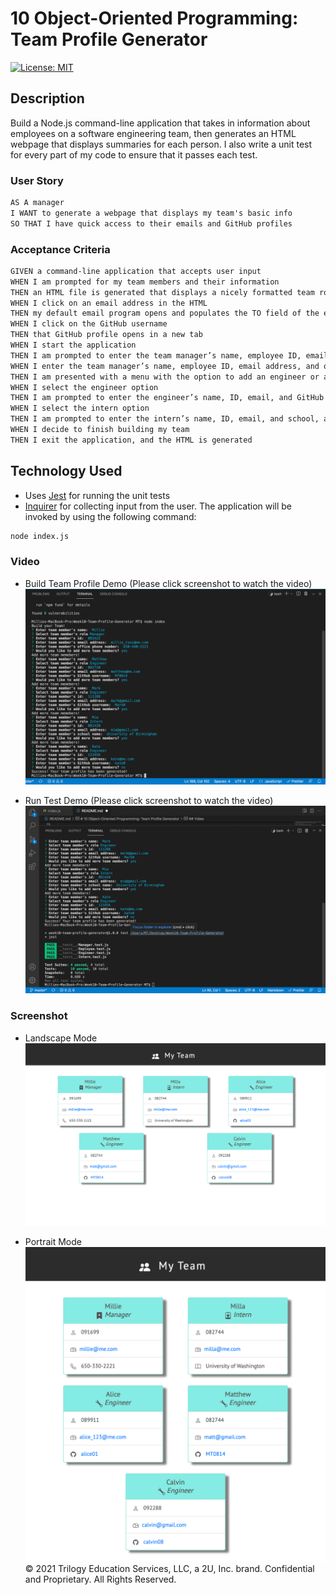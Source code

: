 # 10 Object-Oriented Programming: Team Profile Generator

[![License: MIT](https://img.shields.io/badge/License-MIT-yellow.svg)](https://opensource.org/licenses/MIT)

## Description

Build a Node.js command-line application that takes in information about employees on a software engineering team, then generates an HTML webpage that displays summaries for each person. I also write a unit test for every part of my code to ensure that it passes each test.

### User Story

```md
AS A manager
I WANT to generate a webpage that displays my team's basic info
SO THAT I have quick access to their emails and GitHub profiles
```

### Acceptance Criteria

```md
GIVEN a command-line application that accepts user input
WHEN I am prompted for my team members and their information
THEN an HTML file is generated that displays a nicely formatted team roster based on user input
WHEN I click on an email address in the HTML
THEN my default email program opens and populates the TO field of the email with the address
WHEN I click on the GitHub username
THEN that GitHub profile opens in a new tab
WHEN I start the application
THEN I am prompted to enter the team manager’s name, employee ID, email address, and office number
WHEN I enter the team manager’s name, employee ID, email address, and office number
THEN I am presented with a menu with the option to add an engineer or an intern or to finish building my team
WHEN I select the engineer option
THEN I am prompted to enter the engineer’s name, ID, email, and GitHub username, and I am taken back to the menu
WHEN I select the intern option
THEN I am prompted to enter the intern’s name, ID, email, and school, and I am taken back to the menu
WHEN I decide to finish building my team
THEN I exit the application, and the HTML is generated
```

## Technology Used

- Uses [Jest](https://www.npmjs.com/package/jest) for running the unit tests
- [Inquirer](https://www.npmjs.com/package/inquirer) for collecting input from the user. The application will be invoked by using the following command:

```bash
node index.js
```

### Video

- Build Team Profile Demo (Please click screenshot to watch the video)
  [![Build Team Profile Demo](./assets/screenshot-team-profile.png)](https://drive.google.com/file/d/1g4h9gE66yb013y91J39bK_e-48-ehhn2/view?usp=sharing)

- Run Test Demo (Please click screenshot to watch the video)
  [![Run Test Demo](./assets/screenshot-run-test.png)](https://drive.google.com/file/d/1RXt_rKYd3YXcN9edgOKrMFz9WRec87Ul/view?usp=sharing)

### Screenshot

- Landscape Mode
  ![Team Profile screenshot](./assets/team-profile-website.png)

- Portrait Mode
  ![Team Profile screenshot](./assets/team-profile-website2.png)
  © 2021 Trilogy Education Services, LLC, a 2U, Inc. brand. Confidential and Proprietary. All Rights Reserved.
